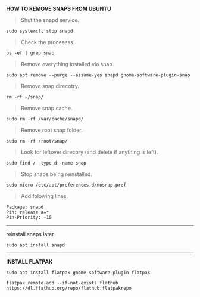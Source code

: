 **HOW TO REMOVE SNAPS FROM UBUNTU**

>Shut the snapd service.

```
sudo systemctl stop snapd
```

>Check the procesess.

```
ps -ef | grep snap
```

>Remove everything installed via snap.

```
sudo apt remove --purge --assume-yes snapd gnome-software-plugin-snap
```

>Remove snap direcotry.

```
rm -rf ~/snap/
```

>Remove snap cache.

```
sudo rm -rf /var/cache/snapd/
```

>Remove root snap folder.

```
sudo rm -rf /root/snap/
```

>Look for leftover direcory (and delete if anything is left).

```
sudo find / -type d -name snap

```

>Stop snaps being reinstalled.

```
sudo micro /etc/apt/preferences.d/nosnap.pref
```

>Add folowing lines.

```
Package: snapd
Pin: release a=*
Pin-Priority: -10
```

---

reinstall snaps later

```
sudo apt install snapd
```

---

**INSTALL FLATPAK**

```
sudo apt install flatpak gnome-software-plugin-flatpak
```

```
flatpak remote-add --if-not-exists flathub https://dl.flathub.org/repo/flathub.flatpakrepo
```
